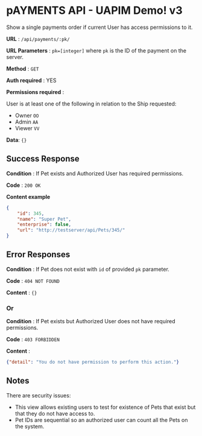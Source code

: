 # pAYMENTS API - UAPIM Demo! v3

Show a single payments order if current User has access permissions to it.

**URL** : `/api/payments/:pk/`

**URL Parameters** : `pk=[integer]` where `pk` is the ID of the payment on the
server.

**Method** : `GET`

**Auth required** : YES

**Permissions required** :

User is at least one of the following in relation to the Ship requested:

* Owner `OO`
* Admin `AA`
* Viewer `VV`

**Data**: `{}`

## Success Response

**Condition** : If Pet exists and Authorized User has required permissions.

**Code** : `200 OK`

**Content example**

```json
{
    "id": 345,
    "name": "Super Pet",
    "enterprise": false,
    "url": "http://testserver/api/Pets/345/"
}
```

## Error Responses

**Condition** : If Pet does not exist with `id` of provided `pk` parameter.

**Code** : `404 NOT FOUND`

**Content** : `{}`

### Or

**Condition** : If Pet exists but Authorized User does not have required
permissions.

**Code** : `403 FORBIDDEN`

**Content** :

```json
{"detail": "You do not have permission to perform this action."}
```

## Notes

There are security issues:

* This view allows existing users to test for existence of Pets that exist
    but that they do not have access to.
* Pet IDs are sequential so an authorized user can count all the Pets
    on the system.
